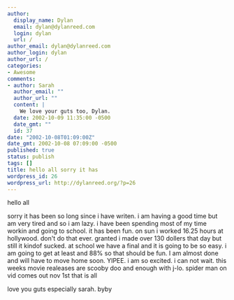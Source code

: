 ```yaml
---
author:
  display_name: Dylan
  email: dylan@dylanreed.com
  login: dylan
  url: /
author_email: dylan@dylanreed.com
author_login: dylan
author_url: /
categories:
- Awesome
comments:
- author: Sarah
  author_email: ""
  author_url: ""
  content: |
    We love your guts too, Dylan.
  date: 2002-10-09 11:35:00 -0500
  date_gmt: ""
  id: 37
date: "2002-10-08T01:09:00Z"
date_gmt: 2002-10-08 07:09:00 -0500
published: true
status: publish
tags: []
title: hello all sorry it has
wordpress_id: 26
wordpress_url: http://dylanreed.org/?p=26
---
```


hello all 

sorry it has been so long since i have writen. i am having a good time but am very tired and so i am lazy. i have been spending most of my time workin and going to school. it has been fun. on sun i worked 16.25 hours at hollywood. don't do that ever. granted i made over 130 dollers that day but still it kindof sucked. at school we have a final and it is going to be so easy. i am going to get at least and 88% so that should be fun. I am almost done and will have to move home soon. YIPEE. i am so excited. i can not wait. this weeks movie realeases are scooby doo and enough with j-lo. spider man on vid comes out nov 1st that is all

love you guts especially sarah. byby
